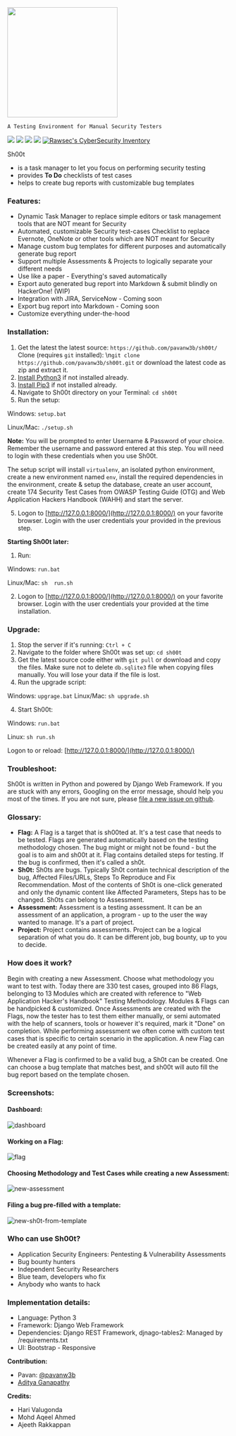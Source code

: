 <img src="https://user-images.githubusercontent.com/11267537/43043618-29ab7286-8db5-11e8-9603-71b30596d047.png" width="250" />

```
A Testing Environment for Manual Security Testers
```

![](https://img.shields.io/github/issues/pavanw3b/sh00t.svg)
![](https://img.shields.io/github/forks/pavanw3b/sh00t.svg)
![](https://img.shields.io/github/stars/pavanw3b/sh00t.svg)
![](https://img.shields.io/github/license/pavanw3b/sh00t.svg)
[![Rawsec's CyberSecurity Inventory](https://inventory.rawsec.ml/img/badges/Rawsec-inventoried-FF5050_flat.svg)](https://inventory.rawsec.ml/tools.html#Sh00t)

Sh00t
- is a task manager to let you focus on performing security testing
- provides **To Do** checklists of test cases
- helps to create bug reports with customizable bug templates


### Features:
- Dynamic Task Manager to replace simple editors or task management tools that are NOT meant for Security
- Automated, customizable Security test-cases Checklist to replace Evernote, OneNote or other tools which are NOT meant for Security
- Manage custom bug templates for different purposes and automatically generate bug report
- Support multiple Assessments & Projects to logically separate your different needs
- Use like a paper - Everything's saved automatically
- Export auto generated bug report into Markdown & submit blindly on HackerOne! (WIP)
- Integration with JIRA, ServiceNow - Coming soon
- Export bug report into Markdown - Coming soon
- Customize everything under-the-hood


### Installation:
1. Get the latest the latest source: `https://github.com/pavanw3b/sh00t/`
Clone (requires `git` installed): \n`git clone https://github.com/pavanw3b/sh00t.git` or download the latest code as zip and extract it.
2. [Install Python3](https://www.python.org/downloads/) if not installed already.
3. [Install Pip3]() if not installed already.
3. Navigate to Sh00t directory on your Terminal: `cd sh00t`
4. Run the setup:

Windows: `setup.bat`

Linux/Mac: `./setup.sh`

**Note:** You will be prompted to enter Username & Password of your choice. Remember the username and password entered at this step. You will need to login with these credentials when you use Sh00t.

The setup script will install `virtualenv`, an isolated python environment, create a new environment named `env`, install the required dependencies in the environment, create & setup the database, create an user account, create 174 Security Test Cases from OWASP Testing Guide (OTG) and Web Application Hackers Handbook (WAHH) and start the server.

5. Logon to [http://127.0.0.1:8000/](http://127.0.0.1:8000/) on your favorite browser. Login with the user credentials your provided in the previous step. 

**Starting Sh00t later:**
1. Run:

Windows: `run.bat`

Linux/Mac: `sh  run.sh`

2. Logon to [http://127.0.0.1:8000/](http://127.0.0.1:8000/) on your favorite browser. Login with the user credentials your provided at the time installation. 

### Upgrade:
1. Stop the server if it's running: `Ctrl + C`
2. Navigate to the folder where Sh00t was set up: `cd sh00t`
3. Get the latest source code either with `git pull` or download and copy the files. Make sure not to delete `db.sqlite3` file when copying files manually. You will lose your data if the file is lost.
3. Run the upgrade script:

Windows: `upgrage.bat`
Linux/Mac: `sh upgrade.sh`

4. Start Sh00t:

Windows: `run.bat`

Linux: `sh run.sh`

Logon to or reload: [http://127.0.0.1:8000/](http://127.0.0.1:8000/)

### Troubleshoot:
Sh00t is written in Python and powered by Django Web Framework. If you are stuck with any errors, Googling on the error 
message, should help you most of the times. If you are not sure, please [file a new issue on github](https://github.com/pavanw3b/sh00t/issues/new).

### Glossary:
- **Flag:** A Flag is a target that is sh00ted at. It's a test case that needs to be tested. Flags are generated automatically based on the testing methodology chosen. The bug might or might not be found - but the goal is to aim and sh00t at it. Flag contains detailed steps for testing. If the bug is confirmed, then it's called a sh0t.
- **Sh0t:** Sh0ts are bugs. Typically Sh0t contain technical description of the bug, Affected Files/URLs, Steps To Reproduce and Fix Recommendation. Most of the contents of Sh0t is one-click generated and only the dynamic content like Affected Parameters, Steps has to be changed. Sh0ts can belong to Assessment.
- **Assessment:** Assessment is a testing assessment. It can be an assessment of an application, a program - up to the user the way wanted to manage. It's a part of project.
- **Project:** Project contains assessments. Project can be a logical separation of what you do. It can be different job, bug bounty, up to you to decide.

### How does it work?
Begin with creating a new Assessment. Choose what methodology you want to test with. Today there are 330 test cases, grouped into 86 Flags, belonging to 13 Modules which are created with reference to "Web Application Hacker's Handbook" Testing Methodology. Modules & Flags can be handpicked & customized. Once Assessments are created with the Flags, now the tester has to test them either manually, or semi automated with the help of scanners, tools or however it's required, mark it "Done" on completion. While performing assessment we often come with custom test cases that is specific to certain scenario in the application. A new Flag can be created easily at any point of time.

Whenever a Flag is confirmed to be a valid bug, a Sh0t can be created. One can choose a bug template that matches best, and sh00t will auto fill the bug report based on the template chosen.


### Screenshots:

#### Dashboard:

![dashboard](https://user-images.githubusercontent.com/11267537/43355841-9f6167e4-9281-11e8-87fe-761fa35ddc3c.png)

#### Working on a Flag:

![flag](https://user-images.githubusercontent.com/11267537/43355838-9ee99e58-9281-11e8-8724-b9e726fdc58d.png)


#### Choosing Methodology and Test Cases while creating a new Assessment:
![new-assessment](https://user-images.githubusercontent.com/11267537/43355840-9f3a3368-9281-11e8-8afd-0467a4ac00b4.png)

#### Filing a bug pre-filled with a template:

![new-sh0t-from-template](https://user-images.githubusercontent.com/11267537/43355839-9f117630-9281-11e8-8a33-a9b5babae698.png)


### Who can use Sh00t?
- Application Security Engineers: Pentesting & Vulnerability Assessments
- Bug bounty hunters
- Independent Security Researchers
- Blue team, developers who fix
- Anybody who wants to hack

### Implementation details:
- Language: Python 3
- Framework: Django Web Framework
- Dependencies: Django REST Framework, djnago-tables2: Managed by /requirements.txt
- UI: Bootstrap - Responsive



**Contribution:**
- Pavan: [@pavanw3b](https://twitter.com/pavanw3b)
- [Aditya Ganapathy](https://github.com/adityadev91)

**Credits:**
- Hari Valugonda
- Mohd Aqeel Ahmed
- Ajeeth Rakkappan
